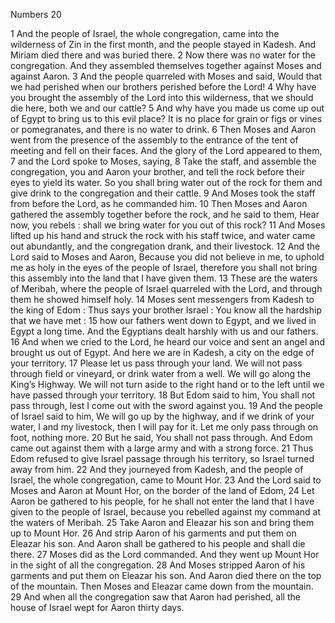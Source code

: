 Numbers 20

1	And the people of Israel, the whole congregation, came into the wilderness of Zin in the first month, and the people stayed in Kadesh. And Miriam died there and was buried there.
2	Now there was no water for the congregation. And they assembled themselves together against Moses and against Aaron.
3	And the people quarreled with Moses and said, Would that we had perished when our brothers perished before the Lord!
4	Why have you brought the assembly of the Lord into this wilderness, that we should die here, both we and our cattle?
5	And why have you made us come up out of Egypt to bring us to this evil place? It is no place for grain or figs or vines or pomegranates, and there is no water to drink.
6	Then Moses and Aaron went from the presence of the assembly to the entrance of the tent of meeting and fell on their faces. And the glory of the Lord appeared to them,
7	and the Lord spoke to Moses, saying,
8	Take the staff, and assemble the congregation, you and Aaron your brother, and tell the rock before their eyes to yield its water. So you shall bring water out of the rock for them and give drink to the congregation and their cattle.
9	And Moses took the staff from before the Lord, as he commanded him.
10	Then Moses and Aaron gathered the assembly together before the rock, and he said to them, Hear now, you rebels : shall we bring water for you out of this rock?
11	And Moses lifted up his hand and struck the rock with his staff twice, and water came out abundantly, and the congregation drank, and their livestock.
12	And the Lord said to Moses and Aaron, Because you did not believe in me, to uphold me as holy in the eyes of the people of Israel, therefore you shall not bring this assembly into the land that I have given them.
13	These are the waters of Meribah, where the people of Israel quarreled with the Lord, and through them he showed himself holy.
14	Moses sent messengers from Kadesh to the king of Edom : Thus says your brother Israel : You know all the hardship that we have met :
15	how our fathers went down to Egypt, and we lived in Egypt a long time. And the Egyptians dealt harshly with us and our fathers.
16	And when we cried to the Lord, he heard our voice and sent an angel and brought us out of Egypt. And here we are in Kadesh, a city on the edge of your territory.
17	Please let us pass through your land. We will not pass through field or vineyard, or drink water from a well. We will go along the King’s Highway. We will not turn aside to the right hand or to the left until we have passed through your territory.
18	But Edom said to him, You shall not pass through, lest I come out with the sword against you.
19	And the people of Israel said to him, We will go up by the highway, and if we drink of your water, I and my livestock, then I will pay for it. Let me only pass through on foot, nothing more.
20	But he said, You shall not pass through. And Edom came out against them with a large army and with a strong force.
21	Thus Edom refused to give Israel passage through his territory, so Israel turned away from him.
22	And they journeyed from Kadesh, and the people of Israel, the whole congregation, came to Mount Hor.
23	And the Lord said to Moses and Aaron at Mount Hor, on the border of the land of Edom,
24	Let Aaron be gathered to his people, for he shall not enter the land that I have given to the people of Israel, because you rebelled against my command at the waters of Meribah.
25	Take Aaron and Eleazar his son and bring them up to Mount Hor.
26	And strip Aaron of his garments and put them on Eleazar his son. And Aaron shall be gathered to his people and shall die there.
27	Moses did as the Lord commanded. And they went up Mount Hor in the sight of all the congregation.
28	And Moses stripped Aaron of his garments and put them on Eleazar his son. And Aaron died there on the top of the mountain. Then Moses and Eleazar came down from the mountain.
29	And when all the congregation saw that Aaron had perished, all the house of Israel wept for Aaron thirty days.

